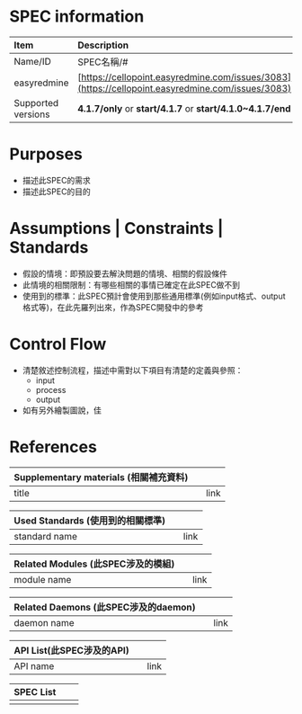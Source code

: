 # SPEC information

| Item | Description |
| :--- | :--- |
| Name/ID | SPEC名稱/\# |
| easyredmine | [https://cellopoint.easyredmine.com/issues/3083](https://cellopoint.easyredmine.com/issues/3083) |
| Supported versions | **4.1.7/only** or **start/4.1.7** or **start/4.1.0~4.1.7/end** |

# Purposes

* 描述此SPEC的需求
* 描述此SPEC的目的

# Assumptions \| Constraints \| Standards

* 假設的情境：即預設要去解決問題的情境、相關的假設條件
* 此情境的相關限制：有哪些相關的事情已確定在此SPEC做不到
* 使用到的標準：此SPEC預計會使用到那些通用標準\(例如input格式、output格式等\)，在此先羅列出來，作為SPEC開發中的參考

# Control Flow

* 清楚敘述控制流程，描述中需對以下項目有清楚的定義與參照：
  * input
  * process
  * output
* 如有另外繪製圖說，佳

# References

| Supplementary materials \(相關補充資料\) |  |  |
| :--- | :--- | :--- |
| title |  | link |

| Used Standards \(使用到的相關標準\) |  |  |
| :--- | :--- | :--- |
| standard name |  | link |

| Related Modules \(此SPEC涉及的模組\) |  |  |
| :--- | :--- | :--- |
| module name |  | link |

| Related Daemons \(此SPEC涉及的daemon\) |  |  |
| :--- | :--- | :--- |
| daemon name |  | link |

| API List\(此SPEC涉及的API\) |  |  |
| :--- | :--- | :--- |
| API name |  | link |

| SPEC List |  |  |
| :--- | :--- | :--- |
|  |  |  |



